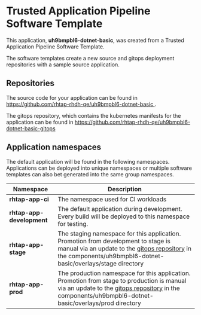 # Trusted Application Pipeline Software Template

This application, **uh9bmpbl6-dotnet-basic**, was created from a Trusted Application Pipeline Software Template.

The software templates create a new source and gitops deployment repositories with a sample source application. 

## Repositories

The source code for your application can be found in [https://github.com/rhtap-rhdh-qe/uh9bmpbl6-dotnet-basic ](https://github.com/rhtap-rhdh-qe/uh9bmpbl6-dotnet-basic ).
 
The gitops repository, which contains the kubernetes manifests for the application can be found in 
[https://github.com/rhtap-rhdh-qe/uh9bmpbl6-dotnet-basic-gitops ](https://github.com/rhtap-rhdh-qe/uh9bmpbl6-dotnet-basic-gitops ) 

## Application namespaces 

The default application will be found in the following namespaces. Applications can be deployed into unique namespaces or multiple software templates can also bet generated into the same group namespaces.  

|  Namespace   |  Description   |  
| -------- | -------- |
| **rhtap-app-ci** | The namespace used for CI workloads |
| **rhtap-app-development** | The default application during development. Every build will be deployed to this namespace for testing. |
| **rhtap-app-stage** | The staging namespace for this application. Promotion from development to stage is manual via an update to the [gitops repository](https://github.com/rhtap-rhdh-qe/uh9bmpbl6-dotnet-basic-gitops ) in the components/uh9bmpbl6-dotnet-basic/overlays/stage directory |
| **rhtap-app-prod** | The production namespace for this application. Promotion from stage to production is manual via an update to the [gitops repository](https://github.com/rhtap-rhdh-qe/uh9bmpbl6-dotnet-basic-gitops ) in the components/uh9bmpbl6-dotnet-basic/overlays/prod directory |